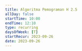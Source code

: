 ```yaml
---
title: Algoritma Pemograman H 2.5
allDay: false
startTime: 10:00
endTime: 12:10
type: recurring
daysOfWeek: [T]
startRecur: 2023-09-26
date: 2023-09-26
---
```

